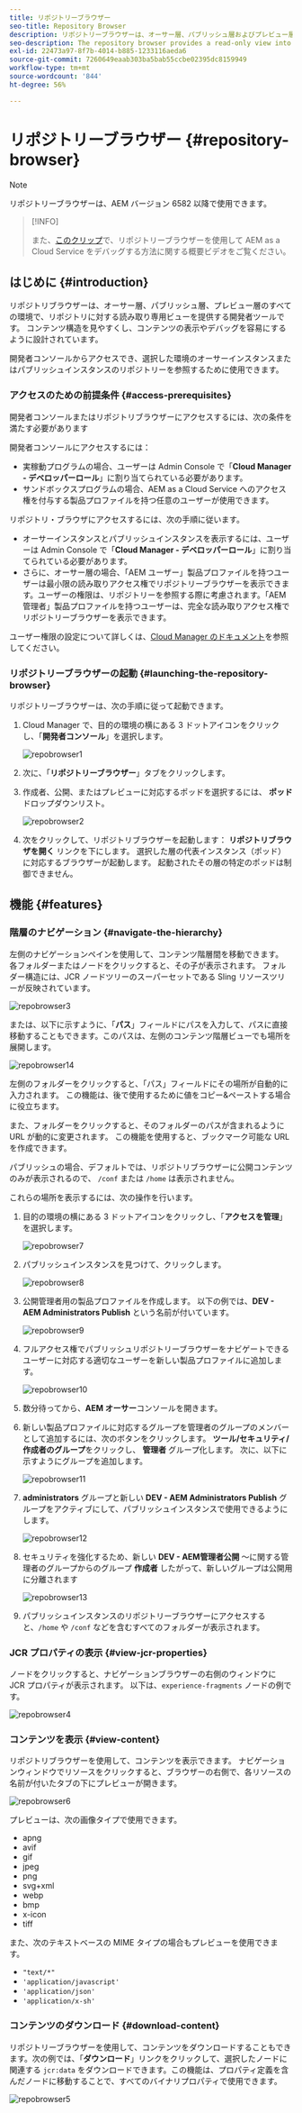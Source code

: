 ```yaml
---
title: リポジトリーブラウザー
seo-title: Repository Browser
description: リポジトリーブラウザーは、オーサー層、パブリッシュ層およびプレビュー層でのすべての環境に対して、リポジトリーへの読み取り専用ビューを提供します。
seo-description: The repository browser provides a read-only view into the repository for all environments on author, publish, and preview tiers.
exl-id: 22473a97-8f7b-4014-b885-1233116aeda6
source-git-commit: 7260649eaab303ba5bab55ccbe02395dc8159949
workflow-type: tm+mt
source-wordcount: '844'
ht-degree: 56%

---
```


# リポジトリーブラウザー {#repository-browser}

>[!NOTE]
>
>リポジトリーブラウザーは、AEM バージョン 6582 以降で使用できます。

>[!INFO]
>
>また、[このクリップ](https://experienceleague.adobe.com/docs/experience-manager-learn/cloud-service/debugging/debugging-aem-as-a-cloud-service/repository-browser.html?lang=ja)で、リポジトリーブラウザーを使用して AEM as a Cloud Service をデバッグする方法に関する概要ビデオをご覧ください。

## はじめに {#introduction}

リポジトリブラウザーは、オーサー層、パブリッシュ層、プレビュー層のすべての環境で、リポジトリに対する読み取り専用ビューを提供する開発者ツールです。 コンテンツ構造を見やすくし、コンテンツの表示やデバッグを容易にするように設計されています。

開発者コンソールからアクセスでき、選択した環境のオーサーインスタンスまたはパブリッシュインスタンスのリポジトリーを参照するために使用できます。

### アクセスのための前提条件 {#access-prerequisites}

開発者コンソールまたはリポジトリブラウザーにアクセスするには、次の条件を満たす必要があります

開発者コンソールにアクセスするには：

* 実稼動プログラムの場合、ユーザーは Admin Console で「**Cloud Manager - デベロッパーロール**」に割り当てられている必要があります。
* サンドボックスプログラムの場合、AEM as a Cloud Service へのアクセス権を付与する製品プロファイルを持つ任意のユーザーが使用できます。

リポジトリ・ブラウザにアクセスするには、次の手順に従います。

* オーサーインスタンスとパブリッシュインスタンスを表示するには、ユーザーは Admin Console で「**Cloud Manager - デベロッパーロール**」に割り当てられている必要があります。
* さらに、オーサー層の場合、「AEM ユーザー」製品プロファイルを持つユーザーは最小限の読み取りアクセス権でリポジトリーブラウザーを表示できます。ユーザーの権限は、リポジトリーを参照する際に考慮されます。「AEM 管理者」製品プロファイルを持つユーザーは、完全な読み取りアクセス権でリポジトリーブラウザーを表示できます。

ユーザー権限の設定について詳しくは、[Cloud Manager のドキュメント](https://experienceleague.adobe.com/docs/experience-manager-cloud-manager/content/requirements/users-and-roles.html)を参照してください。

### リポジトリーブラウザーの起動 {#launching-the-repository-browser}

リポジトリーブラウザーは、次の手順に従って起動できます。

1. Cloud Manager で、目的の環境の横にある 3 ドットアイコンをクリックし、「**開発者コンソール**」を選択します。

   ![repobrowser1](/help/implementing/developing/tools/assets/repobrowser1.png)

1. 次に、「**リポジトリーブラウザー**」タブをクリックします。
1. 作成者、公開、またはプレビューに対応するポッドを選択するには、 **ポッド** ドロップダウンリスト。

   ![repobrowser2](/help/implementing/developing/tools/assets/repobrowser2.png)

1. 次をクリックして、リポジトリブラウザーを起動します： **リポジトリブラウザを開く** リンクを下にします。 選択した層の代表インスタンス（ポッド）に対応するブラウザーが起動します。 起動されたその層の特定のポッドは制御できません。

## 機能 {#features}

### 階層のナビゲーション {#navigate-the-hierarchy}

左側のナビゲーションペインを使用して、コンテンツ階層間を移動できます。 各フォルダーまたはノードをクリックすると、その子が表示されます。 フォルダー構造には、JCR ノードツリーのスーパーセットである Sling リソースツリーが反映されています。

![repobrowser3](/help/implementing/developing/tools/assets/repobrowser3.png)

または、以下に示すように、「**パス**」フィールドにパスを入力して、パスに直接移動することもできます。このパスは、左側のコンテンツ階層ビューでも場所を展開します。

![repobrowser14](/help/implementing/developing/tools/assets/repobrowser14.png)

左側のフォルダーをクリックすると、「パス」フィールドにその場所が自動的に入力されます。 この機能は、後で使用するために値をコピー&amp;ペーストする場合に役立ちます。

また、フォルダーをクリックすると、そのフォルダーのパスが含まれるように URL が動的に変更されます。 この機能を使用すると、ブックマーク可能な URL を作成できます。

パブリッシュの場合、デフォルトでは、リポジトリブラウザーに公開コンテンツのみが表示されるので、 `/conf` または `/home` は表示されません。

これらの場所を表示するには、次の操作を行います。

1. 目的の環境の横にある 3 ドットアイコンをクリックし、「**アクセスを管理**」を選択します。

   ![repobrowser7](/help/implementing/developing/tools/assets/repobrowser7.png)

1. パブリッシュインスタンスを見つけて、クリックします。

   ![repobrowser8](/help/implementing/developing/tools/assets/repobrowser8.png)

1. 公開管理者用の製品プロファイルを作成します。 以下の例では、**DEV - AEM Administrators Publish** という名前が付いています。

   ![repobrowser9](/help/implementing/developing/tools/assets/repobrowser9.png)

1. フルアクセス権でパブリッシュリポジトリーブラウザーをナビゲートできるユーザーに対応する適切なユーザーを新しい製品プロファイルに追加します。

   ![repobrowser10](/help/implementing/developing/tools/assets/repobrowser10.png)

1. 数分待ってから、**AEM オーサー**&#x200B;コンソールを開きます。
1. 新しい製品プロファイルに対応するグループを管理者のグループのメンバーとして追加するには、次のボタンをクリックします。 **ツール/セキュリティ/作成者のグループ**&#x200B;をクリックし、 **管理者** グループ化します。 次に、以下に示すようにグループを追加します。

   ![repobrowser11](/help/implementing/developing/tools/assets/repobrowser11.png)

1. **administrators** グループと新しい **DEV - AEM Administrators Publish** グループをアクティブにして、パブリッシュインスタンスで使用できるようにします。

   ![repobrowser12](/help/implementing/developing/tools/assets/repobrowser12.png)

1. セキュリティを強化するため、新しい **DEV - AEM管理者公開** ～に関する管理者のグループからのグループ **作成者** したがって、新しいグループは公開用に分離されます

   ![repobrowser13](/help/implementing/developing/tools/assets/repobrowser13.png)

1. パブリッシュインスタンスのリポジトリーブラウザーにアクセスすると、`/home` や `/conf` などを含むすべてのフォルダーが表示されます。

### JCR プロパティの表示 {#view-jcr-properties}

ノードをクリックすると、ナビゲーションブラウザーの右側のウィンドウに JCR プロパティが表示されます。 以下は、`experience-fragments` ノードの例です。

![repobrowser4](/help/implementing/developing/tools/assets/repobrowser41.png)

### コンテンツを表示 {#view-content}

リポジトリブラウザーを使用して、コンテンツを表示できます。 ナビゲーションウィンドウでリソースをクリックすると、ブラウザーの右側で、各リソースの名前が付いたタブの下にプレビューが開きます。

![repobrowser6](/help/implementing/developing/tools/assets/repobrowser61.png)

プレビューは、次の画像タイプで使用できます。

* apng
* avif
* gif
* jpeg
* png
* svg+xml
* webp
* bmp
* x-icon
* tiff

また、次のテキストベースの MIME タイプの場合もプレビューを使用できます。

* `"text/*"`
* `'application/javascript'`
* `'application/json'`
* `'application/x-sh'`

### コンテンツのダウンロード {#download-content}

リポジトリーブラウザーを使用して、コンテンツをダウンロードすることもできます。次の例では、「**ダウンロード**」リンクをクリックして、選択したノードに関連する `jcr:data` をダウンロードできます。この機能は、プロパティ定義を含んだノードに移動することで、すべてのバイナリプロパティで使用できます。

![repobrowser5](/help/implementing/developing/tools/assets/repobrowser52.png)
